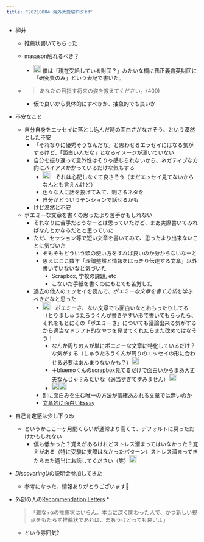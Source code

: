 ```yaml
---
title: "20210804 海外大受験ログ#3"
---
```


* 柳井
  * 推薦状書いてもらった
  * masason触れるべき？
    * <img src='https://scrapbox.io/api/pages/blu3mo-public/keidaroo/icon' alt='keidaroo.icon' height="19.5"/> 僕は「現在受給している財団？」みたいな欄に孫正義育英財団に「研究費のみ」という表記で書いた。
  * 
     > 
     > あなたの目指す将来の姿を教えてください。(400)
    
    * 仮で良いから具体的にすべきか、抽象的でも良いか
* 不安なこと
  * 自分自身をエッセイに落とし込んだ時の面白さがなさそう、という漠然とした不安
    * 「それなりに優秀そうなんだな」と思わせるエッセイにはなる気がするけど、「面白い人だな」となるイメージが湧いていない
    * 自分を振り返って意外性はそりゃ感じられないから、ネガティブな方向にバイアスかかっているだけな気もする
      * <img src='https://scrapbox.io/api/pages/blu3mo-public/keidaroo/icon' alt='keidaroo.icon' height="19.5"/>　それは心配しなくて良さそう（まだエッセイ見てないからなんとも言えんけど）
      * 色々な人に話を投げてみて、刺さるネタを
      * 自分がどういうテンションで話せるかも
    * けど漠然と不安
  * ポエミーな文章を書くの思ったより苦手かもしれない
    * それなりに苦手だろうなーとは思っていたけど、まあ実際書いてみればなんとかなるだとと思っていた
    * ただ、セッション等で短い文章を書いてみて、思ったより出来ないことに気づいた
      * そもそもどういう頭の使い方をすれば良いのか分からないなーと
      * 思えばここ数年「理論整然と情報をはっきり伝達する文章」以外書いていないなと気づいた
        * Scrapbox, 学校の課題, etc
        * こないだ手紙を書くのにもとても苦労した
    * 過去の他人のエッセイを読んで、*ポエミーな文章を書く方法*を学ぶべきだなと思った
      * <img src='https://scrapbox.io/api/pages/blu3mo-public/keidaroo/icon' alt='keidaroo.icon' height="19.5"/>　ポエミーさ、ない文章でも面白いなとおもったりしてる（とりましゅうたろうくんが書きやすい形で書いてもらったら、それをもとにその「ポエミーさ」についても議論出来る気がするから適当なドラフト的なやつを見せてくれたらまた改めてはなそう！
        * なんか周りの人が単にポエミーな文章に特化しているだけ？な気がする（しゅうたろうくんが周りのエッセイの形に合わせる必要はあんまりないかも？）<img src='https://scrapbox.io/api/pages/blu3mo-public/keidaroo/icon' alt='keidaroo.icon' height="19.5"/>
        * ＋bluemoくんのscrapbox見てるだけで面白いからまあ大丈夫なんじゃ？みたいな（適当すぎてすみません）<img src='https://scrapbox.io/api/pages/blu3mo-public/keidaroo/icon' alt='keidaroo.icon' height="19.5"/>
        * <img src='https://scrapbox.io/api/pages/icons/なるほど/icon' alt='/icons/なるほど.icon' height="19.5"/><img src='https://scrapbox.io/api/pages/blu3mo-public/blu3mo/icon' alt='blu3mo.icon' height="19.5"/>
      * 別に面白みを生む唯一の方法が情緒あふれる文章では無いのか
      * [文章的に面白いEssay](%E6%96%87%E7%AB%A0%E7%9A%84%E3%81%AB%E9%9D%A2%E7%99%BD%E3%81%84Essay.md)
* 自己肯定感は少し下りめ
  * というかここ一ヶ月間くらいが通常より高くて、デフォルトに戻っただけかもしれない
    * 僕も低かった？覚えがあるけれどストレス溜まってはいなかった？覚えがある（特に受験に支障はなかったパターン）ストレス溜まってきたらまた適当にお話してください（笑）<img src='https://scrapbox.io/api/pages/blu3mo-public/keidaroo/icon' alt='keidaroo.icon' height="19.5"/>
* *DiscoveringU*の説明会参加してきた
  * 参考になった、情報ありがとうございます🙏
* 外部の人の[Recommendation Letters](Recommendation%20Letters.md)
  * 
     > 
     > 「雑な+αの推薦状はいらん。本当に深く関わった人で、かつ新しい視点をもたらす推薦状であれば、まあうけとっても良いよ」
  
  * という雰囲気?
